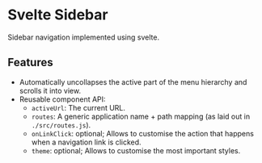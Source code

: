 # Svelte Sidebar
Sidebar navigation implemented using svelte.

## Features
* Automatically uncollapses the active part of the menu hierarchy and scrolls it into view.
* Reusable component API:
	- `activeUrl`: The current URL.
	- `routes`: A generic application name + path mapping (as laid out in `./src/routes.js`).
	- `onLinkClick`: optional; Allows to customise the action that happens when a navigation link is clicked.
	- `theme`: optional; Allows to customise the most important styles.
